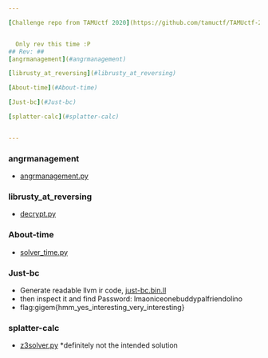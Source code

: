 ```yaml
---

[Challenge repo from TAMUctf 2020](https://github.com/tamuctf/TAMUctf-2020)


  Only rev this time :P
## Rev: ##
[angrmanagement](#angrmanagement)

[librusty_at_reversing](#librusty_at_reversing)

[About-time](#About-time)

[Just-bc](#Just-bc)

[splatter-calc](#splatter-calc)


---
```


### angrmanagement
  * [angrmanagement.py](./ida_angr_solution.py)


### librusty_at_reversing
  * [decrypt.py](./decrypt.py)


### About-time
  * [solver_time.py](./solver_time.py)


### Just-bc
 - Generate readable llvm ir code, [just-bc.bin.ll](./just-bc.bin.ll)
 - then inspect it and find Password: lmaoniceonebuddypalfriendolino
 - flag:gigem{hmm_yes_interesting_very_interesting}


### splatter-calc
  * [z3solver.py](z3solver.py) *definitely not the intended solution


